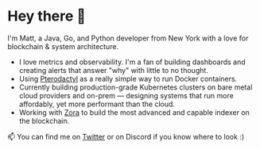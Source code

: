 # Hey there 👋
I'm Matt, a Java, Go, and Python developer from New York with a love for blockchain & system architecture.
- I love metrics and observability. I'm a fan of building dashboards and creating alerts that answer "why" with little to no thought.
- Using [Pterodactyl](https://github.com/pterodactyl/panel/) as a really simple way to run Docker containers.
- Currently building production-grade Kubernetes clusters on bare metal cloud providers and on-prem — designing systems that run more affordably, yet more performant than the cloud.
- Working with [Zora](https://x.com/ourZORA) to build the most advanced and capable indexer on the blockchain.

📫 You can find me on [Twitter](https://x.com/mjmalec41) or on Discord if you know where to look :)
